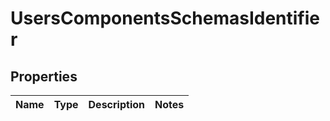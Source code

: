 # UsersComponentsSchemasIdentifier

## Properties
Name | Type | Description | Notes
------------ | ------------- | ------------- | -------------
